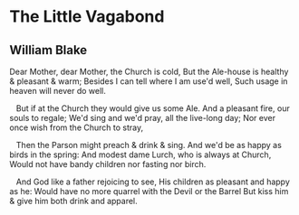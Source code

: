 # The Little Vagabond
## William Blake
Dear Mother, dear Mother, the Church is cold,
But the Ale-house is healthy & pleasant & warm;
Besides I can tell where I am use'd well,
Such usage in heaven will never do well.

   But if at the Church they would give us some Ale.
And a pleasant fire, our souls to regale;
We'd sing and we'd pray, all the live-long day;
Nor ever once wish from the Church to stray,

   Then the Parson might preach & drink & sing.
And we'd be as happy as birds in the spring:
And modest dame Lurch, who is always at Church,
Would not have bandy children nor fasting nor birch.

   And God like a father rejoicing to see,
His children as pleasant and happy as he:
Would have no more quarrel with the Devil or the Barrel
But kiss him & give him both drink and apparel.
